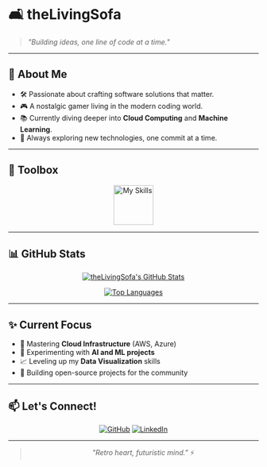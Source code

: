 # 🛋️ theLivingSofa

> _"Building ideas, one line of code at a time."_

---

## 🧠 About Me

- 🛠️ Passionate about crafting software solutions that matter.
- 🎮 A nostalgic gamer living in the modern coding world.
- 📚 Currently diving deeper into **Cloud Computing** and **Machine Learning**.
- 🚀 Always exploring new technologies, one commit at a time.

---

## 🧰 Toolbox

<div align="center">
  
<img src="https://skillicons.dev/icons?i=swift,python,javascript,html,css,jupyter" alt="My Skills" height="80" />
  
</div>

---

## 📊 GitHub Stats

<div align="center">

[![theLivingSofa's GitHub Stats](https://github-readme-stats.vercel.app/api?username=theLivingSofa&show_icons=true&theme=algolia&border_radius=15)](https://github.com/anuraghazra/github-readme-stats)

[![Top Languages](https://github-readme-stats.vercel.app/api/top-langs/?username=theLivingSofa&layout=compact&theme=algolia&border_radius=15)](https://github.com/anuraghazra/github-readme-stats)

</div>

---

## ✨ Current Focus

- 🌟 Mastering **Cloud Infrastructure** (AWS, Azure)
- 🤖 Experimenting with **AI and ML projects**
- 📈 Leveling up my **Data Visualization** skills
- 🧩 Building open-source projects for the community

---

## 📫 Let's Connect!

<div align="center">
  
[![GitHub](https://img.shields.io/badge/GitHub-181717?style=for-the-badge&logo=github&logoColor=white)](https://github.com/theLivingSofa)
[![LinkedIn](https://img.shields.io/badge/LinkedIn-0A66C2?style=for-the-badge&logo=linkedin&logoColor=white)](https://www.linkedin.com/)

</div>

---

<div align="center">

> _"Retro heart, futuristic mind."_ ⚡

</div>

